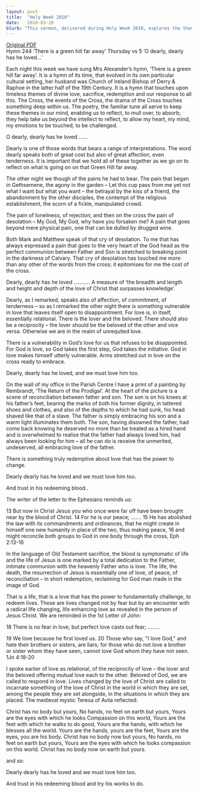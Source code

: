 ```yaml
---
layout: post
title:  "Holy Week 2010"
date:   2010-03-28
blurb: "This sermon, delivered during Holy Week 2010, explores the themes of divine love, sacrifice, redemption, and our response to these. It reflects on the pain and loneliness experienced by Jesus, the vulnerability of God's love, and the power of love to bring about redemption and change. The sermon encourages us to respond to God's love by embodying it in our own lives."
---
```

[Original PDF](/assets/pdf/holyweek22010.pdf)    
Hymn 244 ‘There is a green hill far away’
Thursday vs 5 ‘O dearly, dearly has he loved…’

Each night this week we have sung Mrs Alexander’s hymn, ‘There is a green hill far away’. It is a hymn of its time, that evolved in its own particular cultural setting, her husband was Church of Ireland Bishop of Derry & Raphoe in the latter half of the 19th Century. It is a hymn that touches upon timeless themes of divine love, sacrifice, redemption and our response to all this. The Cross, the events of the Cross, the drama of the Cross touches something deep within us. The poetry, the familiar tune all serve to keep these themes in our mind, enabling us to reflect, to mull over, to absorb; they help take us beyond the intellect to reflect, to allow my heart, my mind, my emotions to be touched, to be challenged.

O dearly, dearly has he loved ……

Dearly is one of those words that bears a range of interpretations. The word dearly speaks both of great cost but also of great affection, even tenderness. It is important that we hold all of these together as we go on to reflect on what is going on on that Green Hill far away.

The other night we though of the pains he had to bear. The pain that began in Gethsemene, the agony in the garden – Let this cup pass from me yet not what I want but what you want – the betrayal by the kiss of a friend, the abandonment by the other disciples, the contempt of the religious establishment, the scorn of a fickle, manipulated crowd.

The pain of loneliness, of rejection; and then on the cross the pain of desolation – My God, My God, why have you forsaken me? A pain that goes beyond mere physical pain, one that can be dulled by drugged wine.

Both Mark and Matthew speak of that cry of desolation. To me that has always expressed a pain that goes to the very heart of the God head as the perfect communion between Father and Son is stretched to breaking point in the darkness of Calvary. That cry of desolation has touched me more than any other of the words from the cross; it epitomises for me the cost of the cross.

Dearly, dearly has he loved ……….. A measure of ‘the breadth and length and height and depth of the love of Christ that surpasses knowledge’.

Dearly, as I remarked, speaks also of affection, of commitment, of tenderness – so as I remarked the other night there is something vulnerable in love that leaves itself open to disappointment. For love is, in itself, essentially relational. There is the lover and the beloved. There should also be a reciprocity – the lover should be the beloved of the other and vice versa. Otherwise we are in the realm of unrequited love.

There is a vulnerability in God’s love for us that refuses to be disappointed. For God is love, so God takes the first step, God takes the initiative. God in love makes himself utterly vulnerable. Arms stretched out in love on the cross ready to embrace.

Dearly, dearly has he loved,
and we must love him too.

On the wall of my office in the Parish Centre I have a print of a painting by Rembrandt, ‘The Return of the Prodigal’. At the heart of the picture is a scene of reconciliation between father and son. The son is on his knees at his father’s feet, bearing the marks of both his former dignity, in tattered shoes and clothes, and also of the depths to which he had sunk, his head shaved like that of a slave. The father is simply embracing his son and a warm light illuminates them both. The son, having disowned the father, had come back knowing he deserved no more than be treated as a hired hand and is overwhelmed to realise that the father had always loved him, had always been looking for him – all he can do is receive the unmerited, undeserved, all embracing love of the father.

There is something truly redemptive about love that has the power to change.

Dearly dearly has he loved
and we must love him too.

And trust in his redeeming blood..

The writer of the letter to the Ephesians reminds us:

13 But now in Christ Jesus you who once were far off
have been brought near by the blood of Christ. 14 For he
is our peace; ……. 15 He has abolished the law with its
commandments and ordinances, that he might create in
himself one new humanity in place of the two, thus
making peace, 16 and might reconcile both groups to God
in one body through the cross, Eph 2:13-16

In the language of Old Testament sacrifice, the blood is symptomatic of life and the life of Jesus is one marked by a total dedication to the Father, intimate communion with the heavenly Father who is love. The life, the death, the resurrection of Jesus is essentially one of love, of peace, of reconciliation – in short redemption, reclaiming for God man made in the image of God.

That is a life, that is a love that has the power to fundamentally challenge, to redeem lives. These are lives changed not by fear but by an encounter with a radical life changing, life enhancing love as revealed in the person of Jesus Christ. We are reminded in the 1st Letter of John:

18 There is no fear in love, but perfect love casts out fear; ……..

19 We love because he first loved us. 20 Those who say, "I love
God," and hate their brothers or sisters, are liars; for those who
do not love a brother or sister whom they have seen, cannot
love God whom they have not seen. 1Jn 4:18-20

I spoke earlier of love as relational, of the reciprocity of love – the lover and the beloved offering mutual love each to the other. Beloved of God, we are called to respond in love. Lives changed by the love of Christ are called to incarnate something of the love of Christ in the world in which they are set, among the people they are set alongside, in the situations in which they are placed. The medieval mystic Teresa of Avila reflected:

Christ has no body but yours,
No hands, no feet on earth but yours,
Yours are the eyes with which he looks
Compassion on this world,
Yours are the feet with which he walks to do good,
Yours are the hands, with which he blesses all the world.
Yours are the hands, yours are the feet,
Yours are the eyes, you are his body.
Christ has no body now but yours,
No hands, no feet on earth but yours,
Yours are the eyes with which he looks
compassion on this world.
Christ has no body now on earth but yours.

and so:

Dearly dearly has he loved
and we must love him too.

And trust in his redeeming blood
and try his works to do.
